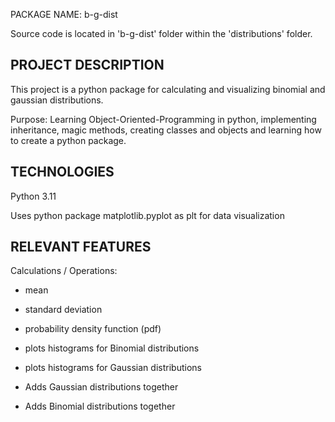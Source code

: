 PACKAGE NAME: b-g-dist

Source code is located in 'b-g-dist' folder within the 'distributions' folder.

PROJECT DESCRIPTION
-----------------------
This project is a python package for calculating and visualizing binomial and gaussian distributions.

Purpose: Learning Object-Oriented-Programming in python, implementing inheritance, magic methods, creating classes and objects and learning how to create a python package.


TECHNOLOGIES
-----------------------
Python 3.11

Uses python package matplotlib.pyplot as plt for data visualization


RELEVANT FEATURES
-----------------------
Calculations / Operations:

  - mean

  - standard deviation

  - probability density function (pdf)

  - plots histograms for Binomial distributions

  - plots histograms for Gaussian distributions

  - Adds Gaussian distributions together

  - Adds Binomial distributions together
